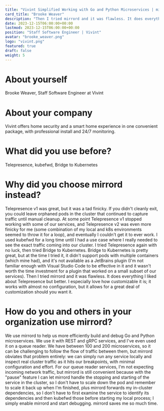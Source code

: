 ```yaml
---
title: "Vivint Simplified Working with Go and Python Microservices | mirrord User Stories"
card_title: "Brooke Weaver"
description: "Then I tried mirrord and it was flawless. It does everything I liked about Telepresence but better."
date: 2023-12-15T06:00:00+00:00
lastmod: 2023-12-15T06:00:00+00:00
position: "Staff Software Engineer | Vivint"
avatar: "brooke_weaver.png"
logo: "vivint.png"
featured: true
draft: false
weight: 5
---
```


# About yourself
Brooke Weaver, Staff Software Engineer at Vivint

# About your company
Vivint offers home security and a smart home experience in one convenient package, with professional install and 24/7 monitoring.

# What did you use before?
Telepresence, kubefwd, Bridge to Kubernetes

# Why did you choose mirrord instead?
Telepresence v1 was great, but it was a tad finicky. If you didn't cleanly exit, you could leave orphaned pods in the cluster that continued to capture traffic until manual cleanup. At some point Telepresence v1 stopped working with some of our services, and Telepresence v2 was even more finicky for me (some combination of my local and k8s environments seemed to throw it for a loop), and eventually I couldn't get it to ever work.
I used kubefwd for a long time until I had a use case where I really needed to see the exact traffic coming into our cluster. I tried Telepresence again with no luck, then tried Bridge to Kubernetes. Bridge to Kubernetes is pretty great, but at the time I tried it, it didn't support pods with multiple containers (which mine had), and it's not available as a JetBrains plugin (I'm not familiar enough with Visual Studio Code to be effective in it and it wasn't worth the time investment for a plugin that worked on a small subset of our services).
Then I tried mirrord and it was flawless. It does everything I liked about Telepresence but better. I especially love how customizable it is; it works with almost no configuration, but it allows for a great deal of customization should you want it.

# How do you and others in your organization use mirrord?
We use mirrord to help us more efficiently build and debug Go and Python microservices. We use it with REST and gRPC services, and I've even used it on a queue reader.
We have between 100 and 200 microservices, so it can be challenging to follow the flow of traffic between them, but mirrord obviates that problem entirely: we can simply run any service locally and inspect real cluster traffic as it hits our breakpoints, with minimal configuration and effort. For our queue reader services, I'm not expecting incoming network traffic, but mirrord is still convenient because with the "pause" feature I can let mirrord handle the stopping and starting of the service in the cluster, so I don't have to scale down the pod and remember to scale it back up when I'm finished, plus mirrord forwards my in-cluster dependencies, so I don't have to first examine the service to identify its dependencies and then kubefwd those before starting my local process; I simply enable mirrord and start debugging. mirrord saves me so much time.
